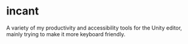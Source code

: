 # incant
A variety of my productivity and accessibility tools for the Unity editor, mainly trying to make it more keyboard friendly.